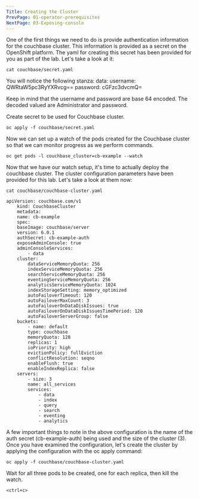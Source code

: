```yaml
---
Title: Creating the Cluster
PrevPage: 01-operator-prerequisites
NextPage: 03-Exposing-console
---
```


One of the first things we need to do is provide authentication information for the couchbase cluster.  This information is provided as a secret on the OpenShift platform. The yaml for creating this secret has been provided for you as part of the lab.  Let's take a look at it:

```execute-1
cat couchbase/secret.yaml
```

You will notice the following stanza:
    data:
        username: QWRtaW5pc3RyYXRvcg==
        password: cGFzc3dvcmQ=

Keep in mind that the username and password are base 64 encoded.  The decoded valued are Administrator and password.

Create secret to be used for Couchbase cluster.

```execute-1
oc apply -f couchbase/secret.yaml
```

Now we can set up a watch of the pods created for the Couchbase cluster so that we can monitor progress as we perform commands.

```execute-2
oc get pods -l couchbase_cluster=cb-example --watch
```

Now that we have our watch setup, it's time to actually deploy the couchbase cluster. The cluster configuration parameters have been provided for this lab.  Let's take a look at them now:

```execute-1
cat couchbase/couchbase-cluster.yaml
```

    apiVersion: couchbase.com/v1
        kind: CouchbaseCluster
        metadata:
        name: cb-example
        spec:
        baseImage: couchbase/server
        version: 6.0.1
        authSecret: cb-example-auth
        exposeAdminConsole: true
        adminConsoleServices:
            - data
        cluster:
            dataServiceMemoryQuota: 256
            indexServiceMemoryQuota: 256
            searchServiceMemoryQuota: 256
            eventingServiceMemoryQuota: 256
            analyticsServiceMemoryQuota: 1024
            indexStorageSetting: memory_optimized
            autoFailoverTimeout: 120
            autoFailoverMaxCount: 3
            autoFailoverOnDataDiskIssues: true
            autoFailoverOnDataDiskIssuesTimePeriod: 120
            autoFailoverServerGroup: false
        buckets:
            - name: default
            type: couchbase
            memoryQuota: 128
            replicas: 1
            ioPriority: high
            evictionPolicy: fullEviction
            conflictResolution: seqno
            enableFlush: true
            enableIndexReplica: false
        servers:
            - size: 3
            name: all_services
            services:
                - data
                - index
                - query
                - search
                - eventing
                - analytics

A few important things to note in the above configuration is the name of the auth secret (cb-example-auth) being used and the size of the cluster (3). Once you have examined the configuration, let's create the cluster by applying the configuration with the oc apply command:

```execute-1
oc apply -f couchbase/couchbase-cluster.yaml
```

Wait for all three pods to be created, one for each replica, then kill the watch.

```execute-2
<ctrl+c>
```
